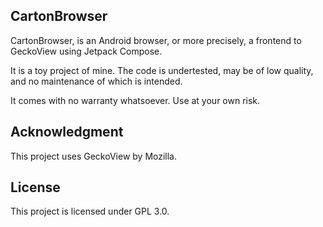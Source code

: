 
## CartonBrowser

CartonBrowser, is an Android browser, or more precisely, a frontend to GeckoView using Jetpack Compose.

It is a toy project of mine. The code is undertested, may be of low quality, and no maintenance of which is intended.

It comes with no warranty whatsoever. Use at your own risk.

## Acknowledgment

This project uses GeckoView by Mozilla.

## License

This project is licensed under GPL 3.0.

